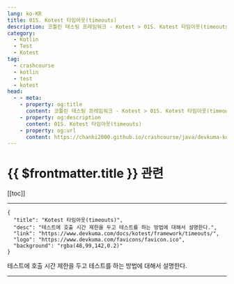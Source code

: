 ```yaml
---
lang: ko-KR
title: 01S. Kotest 타임아웃(timeouts)
description: 코틀린 테스팅 프레임워크 - Kotest > 01S. Kotest 타임아웃(timeouts)
category: 
  - Kotlin
  - Test
  - Kotest
tag: 
  - crashcourse
  - kotlin
  - test
  - kotest
head:
  - - meta:
    - property: og:title
      content: 코틀린 테스팅 프레임워크 - Kotest > 01S. Kotest 타임아웃(timeouts)
    - property: og:description
      content: 01S. Kotest 타임아웃(timeouts)
    - property: og:url
      content: https://chanhi2000.github.io/crashcourse/java/devkuma-kotest/01-kotest-framework/01S.html
---
```


# {{ $frontmatter.title }} 관련

[[toc]]

---

```component VPCard
{
  "title": "Kotest 타임아웃(timeouts)",
  "desc": "테스트에 호출 시간 제한을 두고 테스트를 하는 방법에 대해서 설명한다.",
  "link": "https://www.devkuma.com/docs/kotest/framework/timeouts/",
  "logo": "https://www.devkuma.com/favicons/favicon.ico",
  "background": "rgba(48,99,142,0.2)"
}
```

테스트에 호출 시간 제한을 두고 테스트를 하는 방법에 대해서 설명한다.

---

<TagLinks />